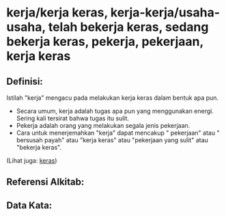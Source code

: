 # kerja/kerja keras, kerja-kerja/usaha-usaha, telah bekerja keras, sedang bekerja keras,  pekerja, pekerjaan, kerja keras

## Definisi:

Istilah "kerja" mengacu pada melakukan kerja keras dalam bentuk apa pun.

* Secara umum, kerja adalah tugas apa pun yang menggunakan energi. Sering kali tersirat bahwa tugas itu sulit.
* Pekerja adalah orang yang melakukan segala jenis pekerjaan.
* Cara untuk menerjemahkan "kerja" dapat mencakup " pekerjaan" atau " bersusah payah" atau "kerja keras" atau "pekerjaan yang sulit" atau "bekerja keras". 

(Lihat juga: [keras](../other/hard.md))

## Referensi Alkitab:

## Data Kata: